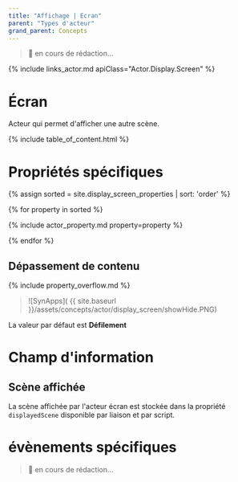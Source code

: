 ```yaml
---
title: "Affichage | Ecran"
parent: "Types d'acteur"
grand_parent: Concepts
---
```


> 🚧 en cours de rédaction...

{% include links_actor.md apiClass="Actor.Display.Screen" %}

# Écran

Acteur qui permet d'afficher une autre scène.

{% include table_of_content.html %}

# Propriétés spécifiques

{% assign sorted = site.display_screen_properties | sort: 'order' %}

{% for property in sorted %}

{% include actor_property.md property=property %}

{% endfor %}

## Dépassement de contenu

{% include property_overflow.md %}

> ![SynApps]( {{ site.baseurl }}/assets/concepts/actor/display_screen/showHide.PNG)

La valeur par défaut est **Défilement**

# Champ d'information

## Scène affichée
La scène affichée par l'acteur écran est stockée dans la propriété `displayedScene` disponible par liaison et par script.

# évènements spécifiques

> 🚧 en cours de rédaction...
